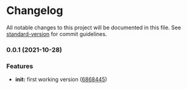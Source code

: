 # Changelog

All notable changes to this project will be documented in this file. See [standard-version](https://github.com/conventional-changelog/standard-version) for commit guidelines.

### 0.0.1 (2021-10-28)


### Features

* **init:** first working version ([6868445](https://github.com/padok-team/terraform-azurerm-virtual-network/commit/686844528a7b3ee439024248a3c3139e83bcb467))
